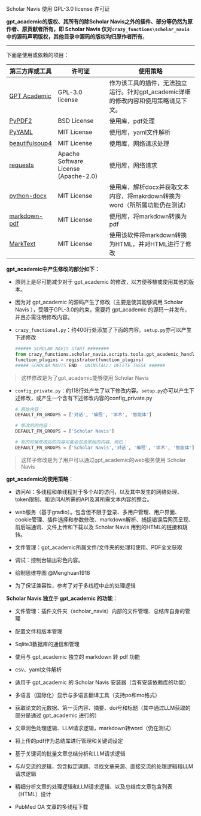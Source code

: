 Scholar Navis 使用 GPL-3.0 license 许可证

**gpt_academic的版权、其所有的除Scholar Navis之外的插件、部分等仍然为原作者、原贡献者所有，即 Scholar Navis 仅对`crazy_functions\scholar_navis`中的源码声明版权，其他目录中源码的版权均归原作者所有**。

----------------------------

下面是使用或依赖的项目：

| 第三方库或工具                                                                                 | 许可证                                  | 使用策略                                            |
| --------------------------------------------------------------------------------------- | ------------------------------------ | ----------------------------------------------- |
| <a href="https://github.com/binary-husky/gpt_academic" target="_blank">GPT Academic</a> | GPL-3.0 license                      | 作为该工具的插件，无法独立运行。针对gpt_academic详细的修改内容和使用策略请见下文。 |
| <a href="https://pypi.org/project/PyPDF2/" target="_blank">PyPDF2</a>                   | BSD License                          | 使用库，pdf处理                                       |
| <a href="https://pypi.org/project/PyYAML" target="_blank">PyYAML</a>                    | MIT License                          | 使用库，yaml文件解析                                    |
| <a href="https://pypi.org/project/beautifulsoup4" target="_blank">beautifulsoup4</a>    | MIT License                          | 使用库，网络请求处理                                      |
| <a href="https://pypi.org/project/requests/" target="_blank">requests</a>               | Apache Software License (Apache-2.0) | 使用库，网络请求                                        |
| <a href="https://pypi.org/project/python-docx" target="_blank">python-docx</a>          | MIT License                          | 使用库，解析docx并获取文本内容，将makrdown转换为word（所所属功能仍在测试）   |
| <a href="https://pypi.org/project/markdown-pdf/" target="_blank">markdown-pdf</a>       | MIT License                          | 使用库，将markdown转换为pdf                             |
| <a href="https://github.com/marktext/marktext" target="_blank">MarkText</a>             | MIT License                          | 使用该软件将markdown转换为HTML，并对HTML进行了修改               |

**gpt_academic中产生修改的部分如下：**

- 原则上是尽可能减少对于 gpt_academic 的修改，以方便移植或使用其他的版本。

- 因为对 gpt_academic 的源码产生了修改（主要是使其能够调用 Scholar Navis ），受限于GPL-3.0的约束，需要将 gpt_academic 的源码一并发布，并且亦需注明修改内容。

- `crazy_functional.py`：约400行处添加了下面的内容。`setup.py`亦可以产生下述修改
  
  ```python
  ###### SCHOLAR NAVIS START ########
  from crazy_functions.scholar_navis.scripts.tools.gpt_academic_handler import registrator
  function_plugins = registrator(function_plugins)
  ##### SCHOLAR NAVIS END - UNINSTALL: DELETE THESE ######
  ```

> 这样修改是为了gpt_academic能够使用 Scholar Navis

- `config_private.py`：约118行处产生了以下修改内容。`setup.py`亦可以产生下述修改，或产生一个含有下述修改内容的config_private.py
  
  ```python
  # 原始内容：
  DEFAULT_FN_GROUPS = ['对话', '编程', '学术', '智能体']
  
  # 修改后的内容：
  DEFAULT_FN_GROUPS = ['Scholar Navis']
  
  # 有的时候修改后的内容可能会包含原始的内容，例如：
  DEFAULT_FN_GROUPS = ['Scholar Navis','对话', '编程', '学术', '智能体']
  ```

> 这样子修改是为了用户可以通过gpt_academic的web服务使用 Scholar Navis

**gpt_academic的使用策略**：

- 访问AI：多线程和单线程对于多个AI的访问，以及其中发生的网络处理、token限制、和访问AI所需的API及其所需文本内容的整合。

- web服务（基于gradio）。包含但不限于登录、多用户管理、用户界面、cookie管理、插件选择和参数修改、markdown解析、捕捉错误后网页呈现、前后端通讯、文件上传和下载以及 Scholar Navis 用到的HTML的链接和跳转。

- 文件管理：gpt_academic所属文件/文件夹的处理和使用、PDF全文获取

- 调试：控制台输出彩色内容。

- 绘制思维导图 @Menghuan1918

- 为了保证兼容性，参考了对于多线程中止的处理逻辑

**Scholar Navis 独立于 gpt_academic 的功能**：

- 文件管理：插件文件夹（scholar_navis）内部的文件管理、总结库自身的管理

- 配置文件和版本管理

- Sqlite3数据库的通信和管理

- 使用与 gpt_academic 独立的 markdown 转 pdf 功能

- csv、yaml文件解析

- 适用于 gpt_academic 的 Scholar Navis 安装器（含有安装依赖库的功能）

- 多语言（国际化）显示与多语言翻译工具（支持po和mo格式）

- 获取论文的元数据、第一页内容、摘要、doi号和标题（其中通过LLM获取的部分是通过 gpt_academic 进行的）

- 文章润色处理逻辑、LLM请求逻辑，markdown转word（仍在测试）

- 将上传的pdf作为总结库进行管理和关键词设定

- 基于关键词的批量文章总结分析和LLM请求逻辑

- 与AI交流的逻辑，包含拟定课题、寻找文章来源、直接交流的处理逻辑和LLM请求逻辑

- 精细分析文章的处理逻辑和LLM请求逻辑、以及总结库文章包含列表（HTML）设计

- PubMed OA 文章的多线程下载
